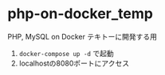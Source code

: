 # php-on-docker_temp
PHP, MySQL on Docker
テキトーに開発する用

1. `docker-compose up -d` で起動
2. localhostの8080ポートにアクセス
